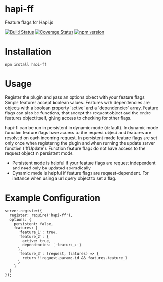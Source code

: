# hapi-ff
Feature flags for Hapi.js

[![Build Status](https://travis-ci.org/Gattermeier/hapi-ff.svg?branch=master)](https://travis-ci.org/Gattermeier/hapi-ff) 
[![Coverage Status](https://david-dm.org/gattermeier/hapi-ff.svg)](https://david-dm.org/Gattermeier/hapi-ff) 
[![npm version](https://badge.fury.io/js/hapi-ff.svg)](https://badge.fury.io/js/hapi-ff)
# Installation
```npm install hapi-ff```

# Usage
Register the plugin and pass an options object with your feature flags.
Simple features accept boolean values. Features with dependencies are objects with a boolean property 'active' and a 'dependencies' array. Feature flags can also be functions, that accept the request object and the entire features object itself, giving access to checking for other flags.

hapi-ff can be run in persistent in dynamic mode (default). In dynamic mode function feature flags have access to the request object and features are resolved on each incoming request. In persistent mode feature flags are set only once when registering the plugin and when running the update server function ('ffUpdate'). Function feature flags do not have access to the request object in persistent mode.

- Persistent mode is helpful if your feature flags are request independent and need only be updated sporadically.
- Dynamic mode is helpful if feature flags are request-dependent. For instance when using a url query object to set a flag.


# Example Configuration

```
server.register({
  register: require('hapi-ff'),
  options: {
    persistent: false,
    features: {
      'feature_1': true,
      'feature_2': {
        active: true,
        dependencies: ['feature_1']
      },
      'feature_3': (request, features) => {
        return !!request.params.id && features.feature_1
      }
    }
  }
});
```
